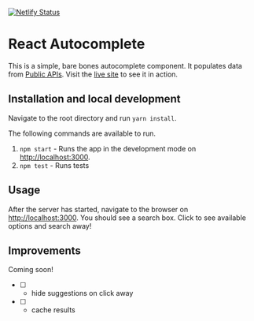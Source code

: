 [![Netlify Status](https://api.netlify.com/api/v1/badges/43c348b6-1e73-404e-9af1-a0ad4504c864/deploy-status)](https://app.netlify.com/sites/fastidious-truffle-68702d/deploys)

# React Autocomplete

This is a simple, bare bones autocomplete component. It populates data from [Public APIs](https://api.publicapis.org/).
Visit the [live site](https://fastidious-truffle-68702d.netlify.app) to see it in action.

## Installation and local development

Navigate to the root directory and run `yarn install`.

The following commands are available to run.

1. `npm start` - Runs the app in the development mode on [http://localhost:3000](http://localhost:3000).
2. `npm test` - Runs tests

## Usage
After the server has started, navigate to the browser on [http://localhost:3000](http://localhost:3000). You should see a search box. Click to see available options and search away!

## Improvements
Coming soon!
- [ ] - hide suggestions on click away
- [ ] - cache results
